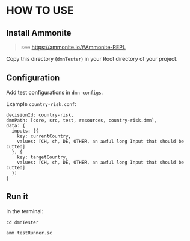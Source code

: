 # HOW TO USE
 
## Install Ammonite 
> see https://ammonite.io/#Ammonite-REPL

Copy this directory (`dmnTester`) in your Root directory of your project.

## Configuration
Add test configurations in `dmn-configs`.

Example `country-risk.conf`:
```
decisionId: country-risk,
dmnPath: [core, src, test, resources, country-risk.dmn],
data: {
  inputs: [{
    key: currentCountry,
    values: [CH, ch, DE, OTHER, an awful long Input that should be cutted]
  }, {
    key: targetCountry,
    values: [CH, ch, DE, OTHER, an awful long Input that should be cutted]
  }]
}
```
## Run it
In the terminal:
 
`cd dmnTester`

`amm testRunner.sc`

